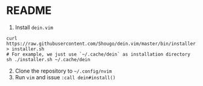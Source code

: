 # README

1. Install `dein.vim` 
```
curl https://raw.githubusercontent.com/Shougo/dein.vim/master/bin/installer.sh > installer.sh
# For example, we just use `~/.cache/dein` as installation directory
sh ./installer.sh ~/.cache/dein
```
2. Clone the repository to `~/.config/nvim`
3. Run `vim` and issue `:call dein#install()`
